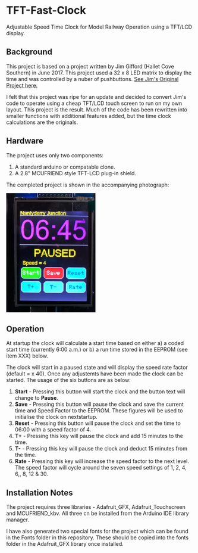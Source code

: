 # TFT-Fast-Clock

Adjustable Speed Time Clock for Model Railway Operation using a TFT/LCD display.

## Background

This project is based on a project written by Jim Gifford (Hallet Cove Southern) in June 2017.  This project used a 32 x 8 LED matrix to display the time and was controlled by a nuber of pushbuttons.
[See Jim's Original Project here.](https://www.hallettcovesouthern.com/track-plan-design-info/arduino-projects/fast-clock/)

I felt that this project was ripe for an update and decided to convert Jim's code to operate using a cheap TFT/LCD touch screen to run on my own layout. This project is the result.  Much of the code has been rewritten into smaller functions with additional features added, but the time clock calculations are the originals.

## Hardware

The project uses only two components:
1.  A standard arduino or compatable clone.
2.  A 2.8" MCUFRIEND style TFT-LCD plug-in shield.

The completed project is shown in the accompanying photograph:


![TFT Fast Clock](/images/IMG_2502.jpg)

## Operation

At startup the clock will calculate a start time based on either a) a coded start time (currently 6:00 a.m.) or b) a run time stored in the EEPROM (see item XXX) below.

The clock will start in a paused state and will display the speed rate factor (default = x 40).  Once any adjustemts have been made the clock can be started.  The usage of the six buttons are as below:

1. **Start** - Pressing this button will start the clock and the button text will change to **Pause**.  
2. **Save** - Pressing this button will pause the clock and save the current time and Speed Factor to the EEPROM.  These figures will be used to initialise the clock on nextstartup.
3. **Reset** - Pressing this button will pause the clock and set the time to 06:00 with a speed factor of 4.
4. **T+** - Pressing this key will pause the clock and add 15 minutes to the time.
5. **T-** - Pressing this key will pause the clock and deduct 15 minutes from the time.
6. **Rate** - Pressing this key will increase the speed factor to the next level.  The speed factor will cycle around the seven speed settings of 1, 2, 4, 6,, 8, 12 & 30.


## Installation Notes

The project requires three libraries - Adafruit_GFX, Adafruit_Touchscreen and MCUFRIEND_kbv.  All three cn be installed from the Arduino IDE library manager.

I have also generated two special fonts for the project which can be found in the Fonts folder in this repository.  These should be copied into the fonts folder in the Adafruit_GFX library once installed.





